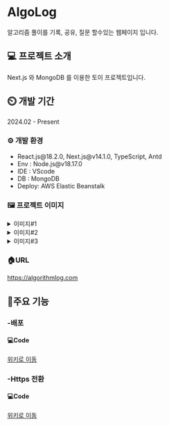 # AlgoLog
알고리즘 풀이를 기록, 공유, 질문 할수있는 웹페이지 입니다.

## 💻 프로젝트 소개
Next.js 와 MongoDB 를 이용한 토이 프로젝트입니다.

## ⏲️ 개발 기간
2024.02 - Present

### ⚙️ 개발 환경
<ul>
  <li>React.js@18.2.0, Next.js@v14.1.0, TypeScript, Antd</li>
  <li>Env : Node.js@v18.17.0</li>
  <li>IDE : VScode</li>
  <li>DB : MongoDB </li>
  <li>Deploy: AWS Elastic Beanstalk</li>
</ul>

### 🖼️ 프로젝트 이미지
<details>
<summary>이미지#1</summary>
  ![image](https://github.com/MinjoonHK/AlgoLog/assets/108560916/8939c30c-4820-47b1-8ced-cb1a439d8c96)
</details>

<details>
<summary>이미지#2</summary>
  ![image](https://github.com/MinjoonHK/AlgoLog/assets/108560916/9c4d5f91-b0d2-45ee-963b-0ce8f282ec87)
</details>

<details>
<summary>이미지#3</summary>
  ![image](https://github.com/MinjoonHK/AlgoLog/assets/108560916/03cf2c51-de28-40de-9744-a79b765694eb)
</details>






### 🏠URL
<a href="https://algorithmlog.com">https://algorithmlog.com</a>

## 📌주요 기능

### -배포
#### 💻Code
<a href="https://github.com/MinjoonHK/AlgoLog/wiki/AlgoLog-%EC%A3%BC%EC%9A%94%EA%B8%B0%EB%8A%A5-%E2%80%90-Elastic-Beanstalk-%EB%B0%B0%ED%8F%AC">위키로 이동</a>

### -Https 전환
#### 💻Code
<a href="https://github.com/MinjoonHK/AlgoLog/wiki/AlgoLog-%EC%A3%BC%EC%9A%94%EA%B8%B0%EB%8A%A5-%E2%80%90-Http-%E2%80%90--Https-%EC%A0%84%ED%99%98">위키로 이동</a>
